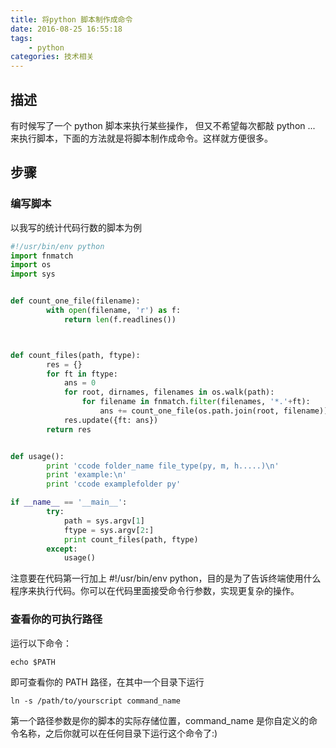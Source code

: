 ```yaml
---
title: 将python 脚本制作成命令
date: 2016-08-25 16:55:18
tags:
	- python
categories: 技术相关
---
```


## 描述

有时候写了一个 python 脚本来执行某些操作， 但又不希望每次都敲 python ... 来执行脚本，下面的方法就是将脚本制作成命令。这样就方便很多。


<!--more-->

## 步骤

### 编写脚本

以我写的统计代码行数的脚本为例

```py
#!/usr/bin/env python
import fnmatch
import os
import sys


def count_one_file(filename):
       	with open(filename, 'r') as f:
       		return len(f.readlines())



def count_files(path, ftype):
       	res = {}
       	for ft in ftype:
       		ans = 0
       		for root, dirnames, filenames in os.walk(path):
       		    for filename in fnmatch.filter(filenames, '*.'+ft):
       		        ans += count_one_file(os.path.join(root, filename))
       		res.update({ft: ans})
       	return res


def usage():
       	print 'ccode folder_name file_type(py, m, h.....)\n'
       	print 'example:\n'
       	print 'ccode examplefolder py'

if __name__ == '__main__':
       	try:
       		path = sys.argv[1]
       		ftype = sys.argv[2:]
       		print count_files(path, ftype)
       	except:
       		usage()
```

注意要在代码第一行加上 #!/usr/bin/env python，目的是为了告诉终端使用什么程序来执行代码。你可以在代码里面接受命令行参数，实现更复杂的操作。

### 查看你的可执行路径

运行以下命令：

	echo $PATH

即可查看你的 PATH 路径，在其中一个目录下运行

	ln -s /path/to/yourscript command_name

第一个路径参数是你的脚本的实际存储位置，command_name 是你自定义的命令名称，之后你就可以在任何目录下运行这个命令了:)





